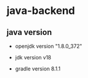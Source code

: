 # java-backend

## java version

- openjdk version "1.8.0_372"

- jdk version v18

- gradle version 8.1.1
